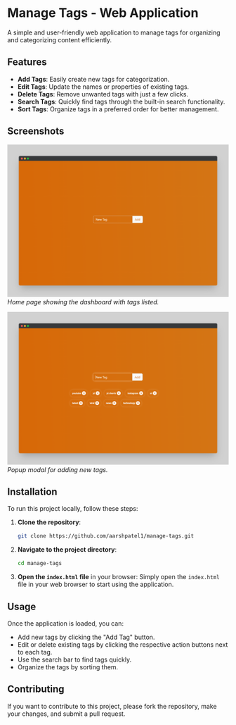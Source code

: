 # Manage Tags - Web Application

A simple and user-friendly web application to manage tags for organizing and categorizing content efficiently.

## Features

- **Add Tags**: Easily create new tags for categorization.
- **Edit Tags**: Update the names or properties of existing tags.
- **Delete Tags**: Remove unwanted tags with just a few clicks.
- **Search Tags**: Quickly find tags through the built-in search functionality.
- **Sort Tags**: Organize tags in a preferred order for better management.

## Screenshots

![Home Page](home.png)  
*Home page showing the dashboard with tags listed.*

![Add Tag Modal](working.png)  
*Popup modal for adding new tags.*

## Installation

To run this project locally, follow these steps:

1. **Clone the repository**:
   ```bash
   git clone https://github.com/aarshpatel1/manage-tags.git
   ```
   
2. **Navigate to the project directory**:
   ```bash
   cd manage-tags
   ```

3. **Open the `index.html` file** in your browser:
   Simply open the `index.html` file in your web browser to start using the application.

## Usage

Once the application is loaded, you can:
- Add new tags by clicking the "Add Tag" button.
- Edit or delete existing tags by clicking the respective action buttons next to each tag.
- Use the search bar to find tags quickly.
- Organize the tags by sorting them.

## Contributing

If you want to contribute to this project, please fork the repository, make your changes, and submit a pull request.
